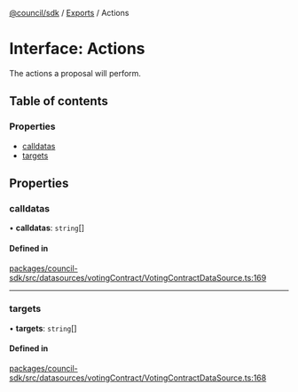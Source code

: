 [@council/sdk](../README.md) / [Exports](../modules.md) / Actions

# Interface: Actions

The actions a proposal will perform.

## Table of contents

### Properties

- [calldatas](Actions.md#calldatas)
- [targets](Actions.md#targets)

## Properties

### calldatas

• **calldatas**: `string`[]

#### Defined in

[packages/council-sdk/src/datasources/votingContract/VotingContractDataSource.ts:169](https://github.com/delvtech/council-monorepo/blob/c29492c/packages/council-sdk/src/datasources/votingContract/VotingContractDataSource.ts#L169)

___

### targets

• **targets**: `string`[]

#### Defined in

[packages/council-sdk/src/datasources/votingContract/VotingContractDataSource.ts:168](https://github.com/delvtech/council-monorepo/blob/c29492c/packages/council-sdk/src/datasources/votingContract/VotingContractDataSource.ts#L168)
